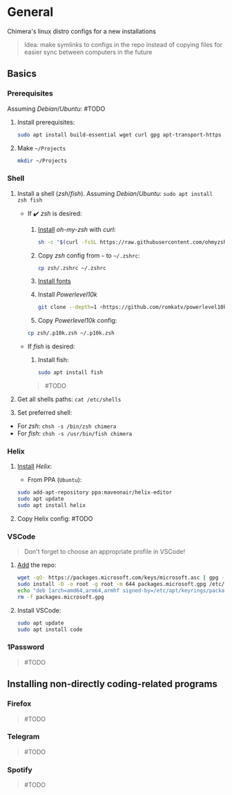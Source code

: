 # General

Chimera's linux distro configs for a new installations

> Idea: make symlinks to configs in the repo instead of copying files for easier sync between computers in the future

## Basics

### Prerequisites

Assuming *Debian*/*Ubuntu*: #TODO

1. Install prerequisites:

    ``` Bash
    sudo apt install build-essential wget curl gpg apt-transport-https git
    ```

1. Make `~/Projects`

    ``` Bash
    mkdir ~/Projects
    ```

### Shell

1. Install a shell (*zsh*/*fish*). Assuming *Debian*/*Ubuntu*:
```sudo apt install zsh fish```

    * If :heavy_check_mark: *zsh* is desired:
        1. [Install](https://ohmyz.sh/#install) *oh-my-zsh* with *curl*: 

            ``` Bash
            sh -c "$(curl -fsSL https://raw.githubusercontent.com/ohmyzsh/ohmyzsh/master/tools/install.sh)"
            ```

        1. Copy *zsh* config from `~` to `~/.zshrc`:

            ``` Bash
            cp zsh/.zshrc ~/.zshrc
            ```

        1. [Install fonts](https://github.com/romkatv/powerlevel10k#meslo-nerd-font-patched-for-powerlevel10k)
        1. Install *Powerlevel10k*

            ``` Bash
            git clone --depth=1 <https://github.com/romkatv/powerlevel10k.git> "${ZSH_CUSTOM:-$HOME/.oh-my-zsh/custom}/themes/powerlevel10k"
            ```

        1. Copy *Powerlevel10k* config:

        ``` Bash
        cp zsh/.p10k.zsh ~/.p10k.zsh
        ```

    * If *fish* is desired:
        1. Install fish:

            ``` Bash
            sudo apt install fish
            ```

        > #TODO

1. Get all shells paths:
```cat /etc/shells```

1. Set preferred shell:

* For *zsh*: `chsh -s /bin/zsh chimera`
* For *fish*: `chsh -s /usr/bin/fish chimera`

### Helix

1. [Install](https://docs.helix-editor.com/package-managers.html) *Helix*:

    * From PPA (`Ubuntu`):

    ``` Bash
    sudo add-apt-repository ppa:maveonair/helix-editor
    sudo apt update
    sudo apt install helix
    ```

1. Copy Helix config: #TODO

### VSCode

> Don't forget to choose an appropriate profile in VSCode!

1. [Add](https://code.visualstudio.com/docs/setup/linux#_install-vs-code-on-linux) the repo:

    ``` Bash
    wget -qO- https://packages.microsoft.com/keys/microsoft.asc | gpg --dearmor > packages.microsoft.gpg
    sudo install -D -o root -g root -m 644 packages.microsoft.gpg /etc/apt/keyrings/packages.microsoft.gpg
    echo "deb [arch=amd64,arm64,armhf signed-by=/etc/apt/keyrings/packages.microsoft.gpg] https://packages.microsoft.com/repos/code stable main" |sudo tee /etc/apt/sources.list.d/vscode.list > /dev/null
    rm -f packages.microsoft.gpg
    ```

1. Install VSCode:

    ``` Bash
    sudo apt update
    sudo apt install code
    ```

### 1Password

> #TODO

## Installing non-directly coding-related programs

### Firefox

> #TODO

### Telegram

> #TODO

### Spotify

> #TODO
